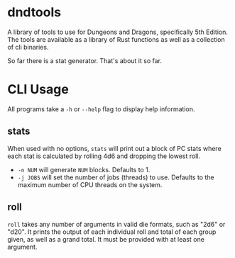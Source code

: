 # dndtools
A library of tools to use for Dungeons and Dragons, specifically 5th Edition.
The tools are available as a library of Rust functions
as well as a collection of cli binaries.

So far there is a stat generator. That's about it so far.

# CLI Usage
All programs take a `-h` or `--help` flag to display help information.

## stats
When used with no options,
`stats` will print out a block of PC stats
where each stat is calculated by rolling 4d6 and dropping the lowest roll.

- `-n NUM` will generate `NUM` blocks. Defaults to 1.
- `-j JOBS` will set the number of jobs (threads) to use.
Defaults to the maximum number of CPU threads on the system.

## roll
`roll` takes any number of arguments in valid die formats,
such as "2d6" or "d20".
It prints the output of each individual roll and total of each group given,
as well as a grand total.
It must be provided with at least one argument.
